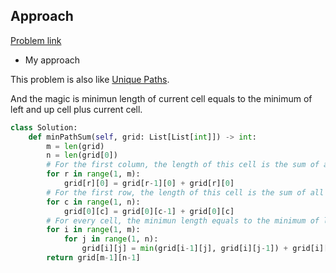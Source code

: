 ## Approach

[Problem link](https://leetcode.com/problems/minimum-path-sum/)

- My approach

This problem is also like [Unique Paths](https://github.com/Chunar5354/some_notes/blob/master/leetcode/problems/UniquePaths.md).

And the magic is minimun length of current cell equals to the minimum of left and up cell plus current cell.
```python
class Solution:
    def minPathSum(self, grid: List[List[int]]) -> int:
        m = len(grid)
        n = len(grid[0])
        # For the first column, the length of this cell is the sum of all the cells above
        for r in range(1, m):
            grid[r][0] = grid[r-1][0] + grid[r][0]
        # For the first row, the length of this cell is the sum of all the cells left
        for c in range(1, n):
            grid[0][c] = grid[0][c-1] + grid[0][c]
        # For every cell, the minimun length equals to the minimum of left and up cell plus current cell
        for i in range(1, m):
            for j in range(1, n):
                grid[i][j] = min(grid[i-1][j], grid[i][j-1]) + grid[i][j]
        return grid[m-1][n-1]

```
